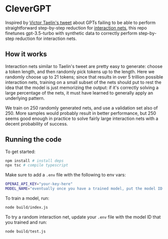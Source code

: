 # CleverGPT

Inspired by [Victor Taelin's
tweet](https://twitter.com/i/bookmarks/all?post_id=1776096481704804789)
about GPTs failing to be able to perform straightforward step-by-step
reduction for [interaction
nets](https://en.wikipedia.org/wiki/Interaction_nets), this repo finetunes
gpt-3.5-turbo with synthetic data to correctly perform step-by-step reduction
for interaction nets.

## How it works

Interaction nets similar to Taelin's tweet are pretty easy to generate: choose
a token length, and then randomly pick tokens up to the length. Here we
randomly choose up to 21 tokens; since that results in over 5 trillion possible
interaction nets, training on a small subset of the nets should put to rest the
idea that the model is just memorizing the output: if it's correctly solving a
large percentage of the nets, it must have learned to generally apply an
underlying pattern.

We train on 250 randomly generated nets, and use a validation set also of 250.
More samples would probably result in better performance, but 250 seems good
enough in practice to solve fairly large interaction nets with a decent
probability of success.

## Running the code

To get started:

```bash
npm install # install deps
npx tsc # compile typescript
```

Make sure to add a `.env` file with the following to env vars:

```bash
OPENAI_API_KEY="your-key-here"
MODEL_NAME="eventually once you have a trained model, put the model ID here"
```

To train a model, run:

```bash
node build/index.js
```

To try a random interaction net, update your `.env` file with the model ID that
you trained and run:

```bash
node build/test.js
```
